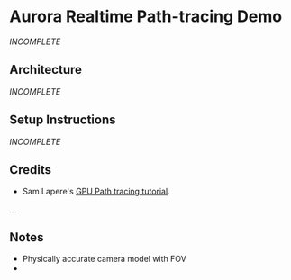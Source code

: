 # Aurora Realtime Path-tracing Demo
*INCOMPLETE*

## Architecture
*INCOMPLETE*

## Setup Instructions
*INCOMPLETE*

## Credits
- Sam Lapere's [GPU Path tracing tutorial](http://raytracey.blogspot.com/2015/10/gpu-path-tracing-tutorial-1-drawing.html).

__

## Notes
- Physically accurate camera model with FOV
- 